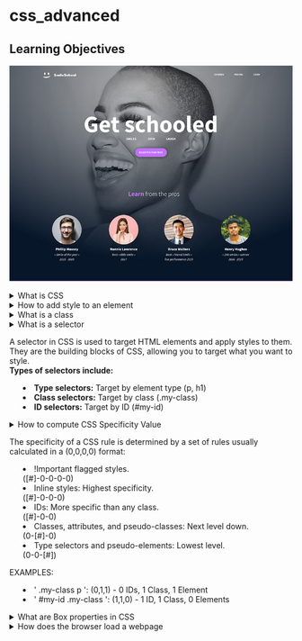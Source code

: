 # css_advanced
## Learning Objectives

![Header and Banner](images/header%20and%20banner.jpg)

<details><summary>What is CSS</summary>

CSS stands for Cascading Style Sheets. It is a stylesheet language used to describe how HTML elements should look on a webpage.<br>
HTML structures the content, CSS styles it. You can change font sizes, colors, add margins, and much more using CSS. It is important because CSS makes web pages visually appealing as well as
separating content (HTML) from styling (CSS), making it easier to maintain.
</details>

<details><summary>How to add style to an element</summary>

1. <b>Inline Style:</b> Directly within the HTML element using the 'style' attribute.
```
<p style="color: red;">This is red text.</p>
```
2. <b>Internal Style Sheet:</b> Within the HTML file but inside the \<head> section using \<style> tags.
```
<style>
  p {
    color: red;
  }
</style>
```
3. <b>External Style Sheet:</b> In a separate .css file, linked to the HTML file.
```
/* styles.css */
p {
  color: red;
}
```
```
<!-- index.html -->
<link rel="stylesheet" href="styles.css">
```
- <b>Best Practices</b><br>
Use external stylesheets for larger projects for better organization and reusability.

</details>

<details><summary>What is a class</summary>

In CSS, a class is a way to select multiple elements that share the same styling. Unlike IDs, which are unique, classes can be reused. This allows you to apply the same style to multiple elements without repeating code.
```
.my-class {
  font-size: 20px;
  color: blue;
}
```
</details>

<details><summary>What is a selector<summary>

A selector in CSS is used to target HTML elements and apply styles to them. They are the building blocks of CSS, allowing you to target what you want to style.<br>
<b>Types of selectors include:</b>

- <b>Type selectors:</b> Target by element type (p, h1)
- <b>Class selectors:</b> Target by class (.my-class)
- <b>ID selectors:</b> Target by ID (#my-id)
</details>

<details><summary>How to compute CSS Specificity Value<summary>

The specificity of a CSS rule is determined by a set of rules usually calculated in a (0,0,0,0) format:

- !Important flagged styles.<br>([#]-0-0-0-0)
- Inline styles: Highest specificity.<br>([#]-0-0-0)
- IDs: More specific than any class.<br>([#]-0-0)
- Classes, attributes, and pseudo-classes: Next level down.<br>(0-[#]-0)
- Type selectors and pseudo-elements: Lowest level.<br>(0-0-[#])

EXAMPLES:
- ' .my-class p ': (0,1,1) - 0 IDs, 1 Class, 1 Element
- ' #my-id .my-class ': (1,1,0) - 1 ID, 1 Class, 0 Elements
</details>

<details>
<summary>What are Box properties in CSS</summary>

These properties help in arranging elements properly on a page.
These properties control layout:
- <b>Margin:</b> Outside the border.
- <b>Border:</b> Surrounds the padding and content.
- <b>Padding:</b>  Inside the border, outside the content.
- <b>Content:</b> The actual content.
![box-model-css](images/CSS-Box-Model.webp)
</details>

<details>
<summary>How does the browser load a webpage</summary><br>

1. <b>DNS Lookup:</b> Translates URL to IP address.
- The browser converts the human-friendly URL into an IP address.
2. <b>HTTP Request:</b> Browser requests data.
- The browser asks the server at that IP address for the webpage content.
3. <b>Server Response:</b> Sends back files.
- The server sends back the necessary files like HTML, CSS, and JS.
4. <b>Browser Render:</b> Parses HTML and CSS, runs JS, and renders the page.
- Finally, your browser combines these files to display the webpage you see.
</details>
